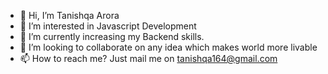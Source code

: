 - 👋 Hi, I’m Tanishqa Arora
- 👀 I’m interested in Javascript Development
- 🌱 I’m currently increasing my Backend skills.
- 💞️ I’m looking to collaborate on any idea which makes world more livable
- 📫 How to reach me? Just mail me on tanishqa164@gmail.com

<!---
tanishqaarora/tanishqaarora is a ✨ special ✨ repository because its `README.md` (this file) appears on your GitHub profile.
You can click the Preview link to take a look at your changes.
--->
